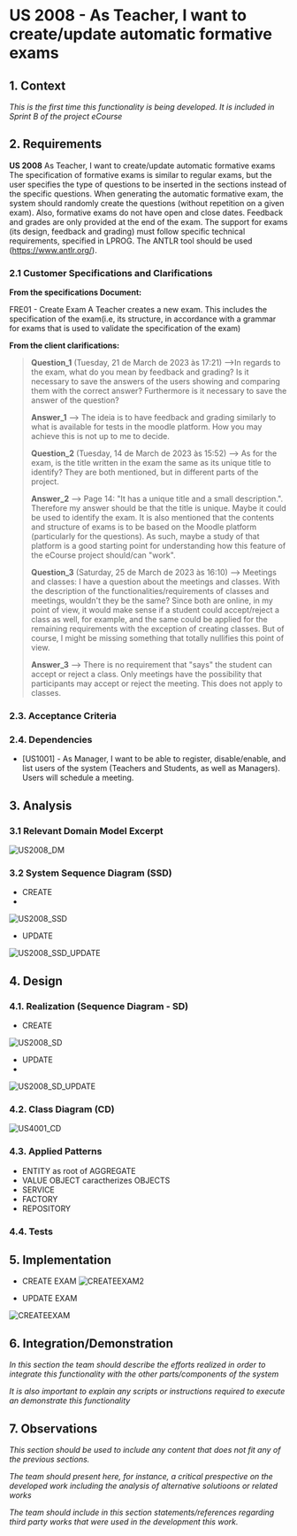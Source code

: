 # US 2008 - As Teacher, I want to create/update automatic formative exams

## 1. Context

*This is the first time this functionality is being developed. It is included in Sprint B of the project eCourse*

## 2. Requirements
**US 2008** As Teacher, I want to create/update automatic formative exams
The specification of formative exams is similar to regular exams, but the user specifies the type of questions to be inserted in the sections instead of the specific questions. When generating the automatic formative exam, the system should randomly create the questions (without repetition on a given exam). Also, formative exams do not have open and close dates. Feedback and grades are only provided at the end of the exam.
The support for exams (its design, feedback and grading) must follow specific technical requirements, specified in LPROG.
The ANTLR tool should be used (https://www.antlr.org/).


### 2.1 Customer Specifications and Clarifications ###

**From the specifications Document:**

FRE01 - Create Exam A Teacher creates a new exam. This includes the specification of the exam(i.e, its structure, in accordance with a grammar for exams that is used to validate the specification of the exam)

**From the client clarifications:**
> **Question_1** (Tuesday, 21 de March de 2023 às 17:21) -->In regards to the exam, what do you mean by feedback and grading? Is it necessary to save the answers of the users showing and comparing them with the correct answer? Furthermore is it necessary to save the answer of the question?
> 
> **Answer_1** --> The ideia is to have feedback and grading similarly to what is available for tests in the moodle platform. How you may achieve this is not up to me to decide.
> 
> **Question_2** (Tuesday, 14 de March de 2023 às 15:52) -->   As for the exam, is the title written in the exam the same as its unique title to identify? They are both mentioned, but in different parts of the project.
> 
> **Answer_2** --> Page 14: "It has a unique title and a small description.". Therefore my answer should be that the title is unique. Maybe it could be used to identify the exam. It is also mentioned that the contents and structure of exams is to be based on the Moodle platform (particularly for the questions). As such, maybe a study of that platform is a good starting point for understanding how this feature of the eCourse project should/can "work".
> 
> **Question_3** (Saturday, 25 de March de 2023 às 16:10) -->  Meetings and classes:
I have a question about the meetings and classes.
With the description of the functionalities/requirements of classes and meetings, wouldn't they be the same? Since both are online, in my point of view, it would make sense if a student could accept/reject a class as well, for example, and the same could be applied for the remaining requirements with the exception of creating classes.
But of course, I might be missing something that totally nullifies this point of view.
>
> **Answer_3** --> There is no requirement that "says" the student can accept or reject a class.
Only meetings have the possibility that participants may accept or reject the meeting. This does not apply to classes.

### 2.3. Acceptance Criteria ###


### 2.4. Dependencies ###

* [US1001] - As Manager, I want to be able to register, disable/enable, and list users of the system (Teachers and Students, as well as Managers).
Users will schedule a meeting.


## 3. Analysis

### 3.1 Relevant Domain Model Excerpt
![US2008_DM](US2008_DM.svg)

### 3.2 System Sequence Diagram (SSD)
* CREATE 
* 
![US2008_SSD](US2008_SSD.svg)

* UPDATE

![US2008_SSD_UPDATE](US2008_SSD_UPDATE.svg)

## 4. Design

### 4.1. Realization (Sequence Diagram - SD)
* CREATE

![US2008_SD](US2008_SD.svg)

* UPDATE
* 
![US2008_SD_UPDATE](US2008_SD_UPDATE.svg)

### 4.2. Class Diagram (CD)

![US4001_CD](US2008_CD.svg)

### 4.3. Applied Patterns

- ENTITY as root of AGGREGATE
- VALUE OBJECT caractherizes OBJECTS
- SERVICE
- FACTORY
- REPOSITORY


### 4.4. Tests


## 5. Implementation
* CREATE EXAM
![CREATEEXAM2](CREATEEXAM2.png)

* UPDATE EXAM 

![CREATEEXAM](CREATEEXAM.png)
## 6. Integration/Demonstration

*In this section the team should describe the efforts realized in order to integrate this functionality with the other parts/components of the system*

*It is also important to explain any scripts or instructions required to execute an demonstrate this functionality*

## 7. Observations

*This section should be used to include any content that does not fit any of the previous sections.*

*The team should present here, for instance, a critical prespective on the developed work including the analysis of alternative solutioons or related works*

*The team should include in this section statements/references regarding third party works that were used in the development this work.*